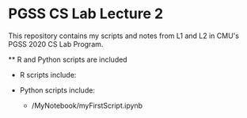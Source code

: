 # PGSS CS Lab Lecture 2

This repository contains my scripts and notes from L1 and L2 in CMU's PGSS 2020 CS Lab Program.

** R and Python scripts are included
- R scripts include: 

- Python scripts include:
  * /MyNotebook/myFirstScript.ipynb
